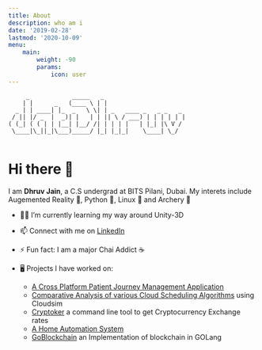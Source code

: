 ```yaml
---
title: About
description: who am i
date: '2019-02-28'
lastmod: '2020-10-09'
menu:
    main: 
        weight: -90
        params:
            icon: user
---
```


```
     _            _____   _                              
    | |      _   (____ \ | |                      
  _ | | ____| |_  _   \ \| | _   ____ _   _ _   _ 
 / || |/ _  |  _)| |   | | || \ / ___) | | | | | |
( (_| ( ( | | |__| |__/ /| | | | |   | |_| |\ V / 
 \____|\_||_|\___)_____/ |_| |_|_|    \____| \_/  
                                                  
```                                                                 
# Hi there 👋

I am **Dhruv Jain**, a C.S undergrad at BITS Pilani, Dubai. My interets include Augemented Reality 🔮, Python 🐍, Linux 🐧 and Archery 🏹

- 👨‍💻 I’m currently learning my way around Unity-3D
- 📫 Connect with me on [LinkedIn](https://www.linkedin.com/in/dhruv-jain-a309501a0)
- ⚡ Fun fact: I am a major Chai Addict ☕️

- 🖥 Projects I have worked on:
  - [A Cross Platform Patient Journey Management Application](https://github.com/datdhruv/Patient-Journey-Management-with-Flutter)
  - [Comparative Analysis of various Cloud Scheduling Algorithms](https://github.com/datdhruv/Cloud-Scheduling-Algo-Comparision) using Cloudsim
  - [Cryptoker](https://github.com/datdhruvjain/cryptoker) a command line tool to get Cryptocurrency Exchange rates
  - [A Home Automation System](https://github.com/datDhruvJain/Home-Automation)
  - [GoBlockchain](https://github.com/datDhruvJain/GoBlockchain) an Implementation of blockchain in GOLang


<!--
**datDhruvJain/datdhruvjain** is a ✨ _special_ ✨ repository because its `README.md` (this file) appears on your GitHub profile.

Here are some ideas to get you started:

- 🔭 I’m currently working on ...
- 🌱 I’m currently learning ...
- 👯 I’m looking to collaborate on ...
- 🤔 I’m looking for help with ...
- 💬 Ask me about ...
- 📫 How to reach me: ...
- 😄 Pronouns: ...
- ⚡ Fun fact: ...
-->
